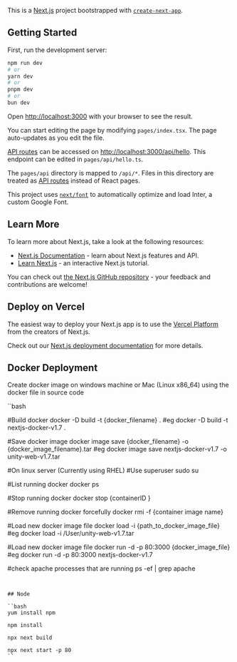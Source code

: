 This is a [Next.js](https://nextjs.org/) project bootstrapped with [`create-next-app`](https://github.com/vercel/next.js/tree/canary/packages/create-next-app).

## Getting Started

First, run the development server:

```bash
npm run dev
# or
yarn dev
# or
pnpm dev
# or
bun dev
```

Open [http://localhost:3000](http://localhost:3000) with your browser to see the result.

You can start editing the page by modifying `pages/index.tsx`. The page auto-updates as you edit the file.

[API routes](https://nextjs.org/docs/api-routes/introduction) can be accessed on [http://localhost:3000/api/hello](http://localhost:3000/api/hello). This endpoint can be edited in `pages/api/hello.ts`.

The `pages/api` directory is mapped to `/api/*`. Files in this directory are treated as [API routes](https://nextjs.org/docs/api-routes/introduction) instead of React pages.

This project uses [`next/font`](https://nextjs.org/docs/basic-features/font-optimization) to automatically optimize and load Inter, a custom Google Font.

## Learn More

To learn more about Next.js, take a look at the following resources:

- [Next.js Documentation](https://nextjs.org/docs) - learn about Next.js features and API.
- [Learn Next.js](https://nextjs.org/learn) - an interactive Next.js tutorial.

You can check out [the Next.js GitHub repository](https://github.com/vercel/next.js/) - your feedback and contributions are welcome!

## Deploy on Vercel

The easiest way to deploy your Next.js app is to use the [Vercel Platform](https://vercel.com/new?utm_medium=default-template&filter=next.js&utm_source=create-next-app&utm_campaign=create-next-app-readme) from the creators of Next.js.

Check out our [Next.js deployment documentation](https://nextjs.org/docs/deployment) for more details.


## Docker Deployment

Create docker image on windows machine or Mac (Linux x86_64) using the docker file in source code

``bash

#Build docker
docker -D build -t {docker_filename} .
#eg docker -D build -t nextjs-docker-v1.7 .

#Save docker image
docker image save {docker_filename} -o {docker_image_filename}.tar
#eg docker image save nextjs-docker-v1.7 -o unity-web-v1.7.tar

#On linux server (Currently using RHEL)
#Use superuser
sudo su

#List running docker
docker ps

#Stop running docker
docker stop {containerID }

#Remove running docker forcefully
docker rmi -f {container image name}

#Load new docker image file
docker load -i {path_to_docker_image_file}
#eg docker load -i /User/unity-web-v1.7.tar

#Load new docker image file
docker run -d -p 80:3000 {docker_image_file}
#eg docker run -d -p 80:3000 nextjs-docker-v1.7

#check apache processes that are running
ps -ef | grep apache 
```


## Node

``bash
yum install npm

npm install

npx next build

npx next start -p 80
``